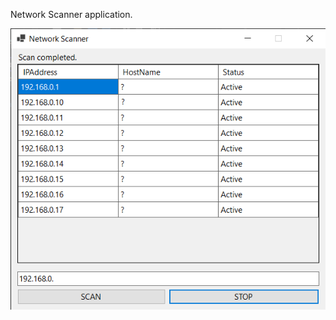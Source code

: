 Network Scanner application.

![App Screenshot](https://github.com/Silme94/Network-Scanner/blob/main/screenshot.png)
